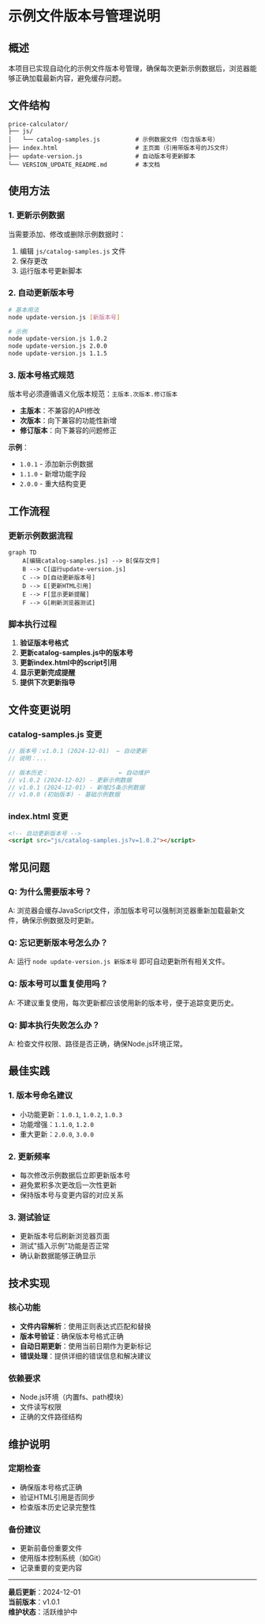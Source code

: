 # 示例文件版本号管理说明

## 概述

本项目已实现自动化的示例文件版本号管理，确保每次更新示例数据后，浏览器能够正确加载最新内容，避免缓存问题。

## 文件结构

```
price-calculator/
├── js/
│   └── catalog-samples.js          # 示例数据文件（包含版本号）
├── index.html                      # 主页面（引用带版本号的JS文件）
├── update-version.js               # 自动版本号更新脚本
└── VERSION_UPDATE_README.md        # 本文档
```

## 使用方法

### 1. 更新示例数据

当需要添加、修改或删除示例数据时：

1. 编辑 `js/catalog-samples.js` 文件
2. 保存更改
3. 运行版本号更新脚本

### 2. 自动更新版本号

```bash
# 基本用法
node update-version.js [新版本号]

# 示例
node update-version.js 1.0.2
node update-version.js 2.0.0
node update-version.js 1.1.5
```

### 3. 版本号格式规范

版本号必须遵循语义化版本规范：`主版本.次版本.修订版本`

- **主版本**：不兼容的API修改
- **次版本**：向下兼容的功能性新增
- **修订版本**：向下兼容的问题修正

**示例**：
- `1.0.1` - 添加新示例数据
- `1.1.0` - 新增功能字段
- `2.0.0` - 重大结构变更

## 工作流程

### 更新示例数据流程

```mermaid
graph TD
    A[编辑catalog-samples.js] --> B[保存文件]
    B --> C[运行update-version.js]
    C --> D[自动更新版本号]
    D --> E[更新HTML引用]
    E --> F[显示更新提醒]
    F --> G[刷新浏览器测试]
```

### 脚本执行过程

1. **验证版本号格式**
2. **更新catalog-samples.js中的版本号**
3. **更新index.html中的script引用**
4. **显示更新完成提醒**
5. **提供下次更新指导**

## 文件变更说明

### catalog-samples.js 变更

```javascript
// 版本号：v1.0.1 (2024-12-01)  ← 自动更新
// 说明：...

// 版本历史：                    ← 自动维护
// v1.0.2 (2024-12-02) - 更新示例数据
// v1.0.1 (2024-12-01) - 新增25条示例数据
// v1.0.0 (初始版本) - 基础示例数据
```

### index.html 变更

```html
<!-- 自动更新版本号 -->
<script src="js/catalog-samples.js?v=1.0.2"></script>
```

## 常见问题

### Q: 为什么需要版本号？
A: 浏览器会缓存JavaScript文件，添加版本号可以强制浏览器重新加载最新文件，确保示例数据及时更新。

### Q: 忘记更新版本号怎么办？
A: 运行 `node update-version.js 新版本号` 即可自动更新所有相关文件。

### Q: 版本号可以重复使用吗？
A: 不建议重复使用，每次更新都应该使用新的版本号，便于追踪变更历史。

### Q: 脚本执行失败怎么办？
A: 检查文件权限、路径是否正确，确保Node.js环境正常。

## 最佳实践

### 1. 版本号命名建议
- 小功能更新：`1.0.1`, `1.0.2`, `1.0.3`
- 功能增强：`1.1.0`, `1.2.0`
- 重大更新：`2.0.0`, `3.0.0`

### 2. 更新频率
- 每次修改示例数据后立即更新版本号
- 避免累积多次更改后一次性更新
- 保持版本号与变更内容的对应关系

### 3. 测试验证
- 更新版本号后刷新浏览器页面
- 测试"插入示例"功能是否正常
- 确认新数据能够正确显示

## 技术实现

### 核心功能
- **文件内容解析**：使用正则表达式匹配和替换
- **版本号验证**：确保版本号格式正确
- **自动日期更新**：使用当前日期作为更新标记
- **错误处理**：提供详细的错误信息和解决建议

### 依赖要求
- Node.js环境（内置fs、path模块）
- 文件读写权限
- 正确的文件路径结构

## 维护说明

### 定期检查
- 确保版本号格式正确
- 验证HTML引用是否同步
- 检查版本历史记录完整性

### 备份建议
- 更新前备份重要文件
- 使用版本控制系统（如Git）
- 记录重要的变更内容

---

**最后更新**：2024-12-01  
**当前版本**：v1.0.1  
**维护状态**：活跃维护中
